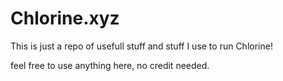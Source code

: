 # Chlorine.xyz
This is just a repo of usefull stuff and stuff I use to run Chlorine!

feel free to use anything here, no credit needed.
